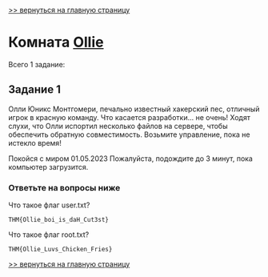 [>> вернуться на главную страницу](https://github.com/BEPb/tryhackme/blob/master/README.md)

# Комната [Ollie](https://tryhackme.com/r/room/ollie) 

Всего 1 заданиe:
## Задание 1
Олли Юникс Монтгомери, печально известный хакерский пес, отличный игрок в красную команду. Что касается разработки...
не очень! Ходят слухи, что Олли испортил несколько файлов на сервере, чтобы обеспечить обратную совместимость. 
Возьмите управление, пока не истекло время!

Покойся с миром 01.05.2023
Пожалуйста, подождите до 3 минут, пока компьютер загрузится.

### Ответьте на вопросы ниже
Что такое флаг user.txt?
```commandline
THM{Ollie_boi_is_daH_Cut3st}
```
Что такое флаг root.txt?
```commandline
THM{Ollie_Luvs_Chicken_Fries}
```


[>> вернуться на главную страницу](https://github.com/BEPb/tryhackme/blob/master/README.md)